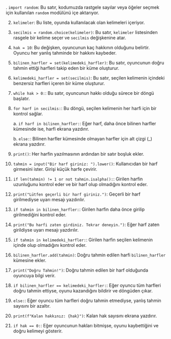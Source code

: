 . `import random`: Bu satır, kodumuzda rastgele sayılar veya öğeler seçmek için kullanılan `random` modülünü içe aktarıyor.

2. `kelimeler`: Bu liste, oyunda kullanılacak olan kelimeleri içeriyor.

3. `secilmis = random.choice(kelimeler)`: Bu satır, `kelimeler` listesinden rasgele bir kelime seçer ve `secilmis` değişkenine atar.

4. `hak = 10`: Bu değişken, oyuncunun kaç hakkının olduğunu belirtir. Oyuncu her yanlış tahminde bir hakkını kaybeder.

5. `bilinen_harfler = set(kelimedeki_harfler)`: Bu satır, oyuncunun doğru tahmin ettiği harfleri takip eden bir küme oluşturur.

6. `kelimedeki_harfler = set(secilmis)`: Bu satır, seçilen kelimenin içindeki benzersiz harfleri içeren bir küme oluşturur.

7. `while hak > 0:`: Bu satır, oyuncunun hakkı olduğu sürece bir döngü başlatır.

8. `for harf in secilmis:`: Bu döngü, seçilen kelimenin her harfi için bir kontrol sağlar.

    a. `if harf in bilinen_harfler:`: Eğer harf, daha önce bilinen harfler kümesinde ise, harfi ekrana yazdırır.

    b. `else:`: Bilinen harfler kümesinde olmayan harfler için alt çizgi (_) ekrana yazdırır.

9. `print()`: Her harfin yazılmasının ardından bir satır boşluk ekler.

10. `tahmin = input("Bir harf giriniz: ").lower()`: Kullanıcıdan bir harf girmesini ister. Girişi küçük harfe çevirir.

11. `if len(tahmin) != 1 or not tahmin.isalpha():`: Girilen harfin uzunluğunu kontrol eder ve bir harf olup olmadığını kontrol eder.

12. `print("Lütfen geçerli bir harf giriniz.")`: Geçerli bir harf girilmediyse uyarı mesajı yazdırılır.

13. `if tahmin in bilinen_harfler:`: Girilen harfin daha önce girilip girilmediğini kontrol eder.

14. `print("Bu harfi zaten girdiniz. Tekrar deneyin.")`: Eğer harf zaten girildiyse uyarı mesajı yazdırılır.

15. `if tahmin in kelimedeki_harfler:`: Girilen harfin seçilen kelimenin içinde olup olmadığını kontrol eder.

16. `bilinen_harfler.add(tahmin)`: Doğru tahmin edilen harfi `bilinen_harfler` kümesine ekler.

17. `print("Doğru Tahmin!")`: Doğru tahmin edilen bir harf olduğunda oyuncuya bilgi verir.

18. `if bilinen_harfler == kelimedeki_harfler:`: Eğer oyuncu tüm harfleri doğru tahmin ettiyse, oyunu kazandığını bildirir ve döngüden çıkar.

19. `else:`: Eğer oyuncu tüm harfleri doğru tahmin etmediyse, yanlış tahmin sayısını bir azaltır.

20. `print(f"Kalan hakkınız: {hak}")`: Kalan hak sayısını ekrana yazdırır.

21. `if hak == 0:`: Eğer oyuncunun hakları bitmişse, oyunu kaybettiğini ve doğru kelimeyi gösterir.
